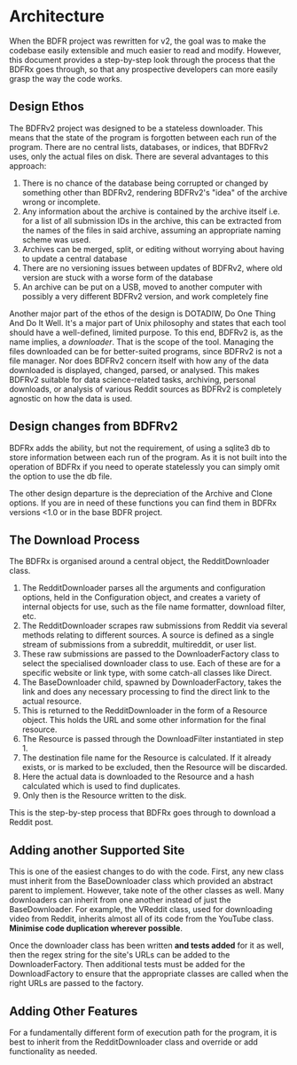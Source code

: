 # Architecture

When the BDFR project was rewritten for v2, the goal was to make the codebase easily extensible and much easier to read and modify. However, this document provides a step-by-step look through the process that the BDFRx goes through, so that any prospective developers can more easily grasp the way the code works.

## Design Ethos

The BDFRv2 project was designed to be a stateless downloader. This means that the state of the program is forgotten between each run of the program. There are no central lists, databases, or indices, that BDFRv2 uses, only the actual files on disk. There are several advantages to this approach:

1. There is no chance of the database being corrupted or changed by something other than BDFRv2, rendering BDFRv2's "idea" of the archive wrong or incomplete.
2. Any information about the archive is contained by the archive itself i.e. for a list of all submission IDs in the archive, this can be extracted from the names of the files in said archive, assuming an appropriate naming scheme was used.
3. Archives can be merged, split, or editing without worrying about having to update a central database
4. There are no versioning issues between updates of BDFRv2, where old version are stuck with a worse form of the database
5. An archive can be put on a USB, moved to another computer with possibly a very different BDFRv2 version, and work completely fine

Another major part of the ethos of the design is DOTADIW, Do One Thing And Do It Well. It's a major part of Unix philosophy and states that each tool should have a well-defined, limited purpose. To this end, BDFRv2 is, as the name implies, a *downloader*. That is the scope of the tool. Managing the files downloaded can be for better-suited programs, since BDFRv2 is not a file manager. Nor does BDFRv2 concern itself with how any of the data downloaded is displayed, changed, parsed, or analysed. This makes BDFRv2 suitable for data science-related tasks, archiving, personal downloads, or analysis of various Reddit sources as BDFRv2 is completely agnostic on how the data is used.

## Design changes from BDFRv2

BDFRx adds the ability, but not the requirement, of using a sqlite3 db to store information between each run of the program. As it is not built into the operation of BDFRx if you need to operate statelessly you can simply omit the option to use the db file.

The other design departure is the depreciation of the Archive and Clone options. If you are in need of these functions you can find them in BDFRx versions <1.0 or in the base BDFR project.

## The Download Process

The BDFRx is organised around a central object, the RedditDownloader class.

1. The RedditDownloader parses all the arguments and configuration options, held in the Configuration object, and creates a variety of internal objects for use, such as the file name formatter, download filter, etc.
2. The RedditDownloader scrapes raw submissions from Reddit via several methods relating to different sources. A source is defined as a single stream of submissions from a subreddit, multireddit, or user list.
3. These raw submissions are passed to the DownloaderFactory class to select the specialised downloader class to use. Each of these are for a specific website or link type, with some catch-all classes like Direct.
4. The BaseDownloader child, spawned by DownloaderFactory, takes the link and does any necessary processing to find the direct link to the actual resource.
5. This is returned to the RedditDownloader in the form of a Resource object. This holds the URL and some other information for the final resource.
6. The Resource is passed through the DownloadFilter instantiated in step 1.
7. The destination file name for the Resource is calculated. If it already exists, or is marked to be excluded, then the Resource will be discarded.
8. Here the actual data is downloaded to the Resource and a hash calculated which is used to find duplicates.
9. Only then is the Resource written to the disk.

This is the step-by-step process that BDFRx goes through to download a Reddit post.

## Adding another Supported Site

This is one of the easiest changes to do with the code. First, any new class must inherit from the BaseDownloader class which provided an abstract parent to implement. However, take note of the other classes as well. Many downloaders can inherit from one another instead of just the BaseDownloader. For example, the VReddit class, used for downloading video from Reddit, inherits almost all of its code from the YouTube class. **Minimise code duplication wherever possible**.

Once the downloader class has been written **and tests added** for it as well, then the regex string for the site's URLs can be added to the DownloaderFactory. Then additional tests must be added for the DownloadFactory to ensure that the appropriate classes are called when the right URLs are passed to the factory.

## Adding Other Features

For a fundamentally different form of execution path for the program, it is best to inherit from the RedditDownloader class and override or add functionality as needed.
